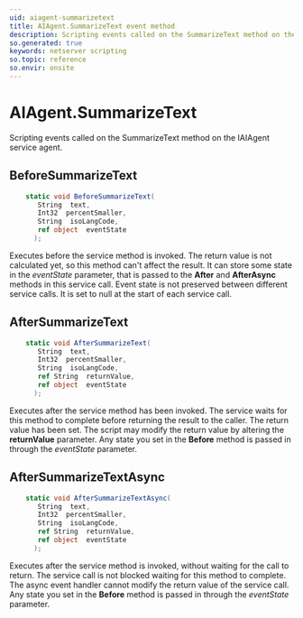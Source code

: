 ```yaml
---
uid: aiagent-summarizetext
title: AIAgent.SummarizeText event method
description: Scripting events called on the SummarizeText method on the AIAgent service agent.
so.generated: true
keywords: netserver scripting
so.topic: reference
so.envir: onsite
---
```

# AIAgent.SummarizeText

Scripting events called on the <see cref='M:IAIAgent.SummarizeText'>SummarizeText</see> method on the <see cref='IAIAgent'>IAIAgent</see>  service agent.

## BeforeSummarizeText
```cs
    static void BeforeSummarizeText(
       String  text,
       Int32  percentSmaller,
       String  isoLangCode,
       ref object  eventState
      );
```
Executes before the service method is invoked.
The return value is not calculated yet, so this method can't affect the result.
It can store some state in the *eventState* parameter, that is passed to the **After** and **AfterAsync** methods in this service call.
Event state is not preserved between different service calls. It is set to null at the start of each service call.
## AfterSummarizeText
```cs
    static void AfterSummarizeText(
       String  text,
       Int32  percentSmaller,
       String  isoLangCode,
       ref String  returnValue,
       ref object  eventState
      );
```
Executes after the service method has been invoked. The service waits for this method to complete before returning the result to the caller.
The return value has been set. The script may modify the return value by altering the **returnValue** parameter.
Any state you set in the **Before** method is passed in through the *eventState* parameter.
## AfterSummarizeTextAsync
```cs
    static void AfterSummarizeTextAsync(
       String  text,
       Int32  percentSmaller,
       String  isoLangCode,
       ref String  returnValue,
       ref object  eventState
      );
```
Executes after the service method is invoked, without waiting for the call to return.
The service call is not blocked waiting for this method to complete.
The async event handler cannot modify the return value of the service call.
Any state you set in the **Before** method is passed in through the *eventState* parameter.

